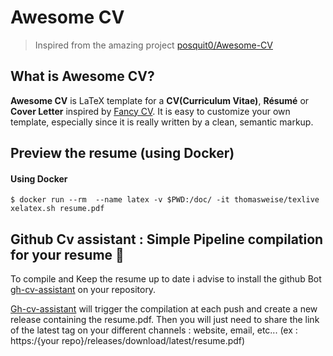 # Awesome CV

> Inspired from the amazing project [posquit0/Awesome-CV](https://github.com/posquit0/Awesome-CV)

## What is Awesome CV?

**Awesome CV** is LaTeX template for a **CV(Curriculum Vitae)**, **Résumé** or **Cover Letter** inspired by [Fancy CV](https://www.sharelatex.com/templates/cv-or-resume/fancy-cv). It is easy to customize your own template, especially since it is really written by a clean, semantic markup.

## Preview the resume (using Docker)

#### Using Docker

```
$ docker run --rm  --name latex -v $PWD:/doc/ -it thomasweise/texlive xelatex.sh resume.pdf
```

## Github Cv assistant : Simple Pipeline compilation for your resume 🤖

To compile and Keep the resume up to date i advise to install the github Bot [gh-cv-assistant](https://github.com/olivierodo/gh-cv-assistant) on your repository.

[Gh-cv-assistant](https://github.com/olivierodo/gh-cv-assistant) will trigger the compilation at each push and create a new release containing the resume.pdf. Then you will just need to share the link of the latest tag on your different channels :  website, email, etc... (ex : https:/{your repo}/releases/download/latest/resume.pdf)
